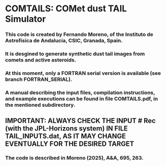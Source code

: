 # COMTAILS: COMet dust TAIL Simulator
### This code is created by **Fernando Moreno**, of the Instituto de Astrofísica de Andalucía, CSIC, Granada, Spain.
### It is desgined to generate synthetic dust tail images from comets and active asteroids.
### At this moment, only a FORTRAN serial version is available (see branch FORTRAN_SERIAL). 
### A manual describing the input files, compilation instructions, and example executions can be found in file COMTAILS.pdf, in the mentioned subdirectory. 
##  IMPORTANT: ALWAYS CHECK THE INPUT # Rec (with the JPL-Horizons system) IN FILE TAIL_INPUTS.dat, AS IT MAY CHANGE EVENTUALLY FOR THE DESIRED TARGET
### The code is described in Moreno (2025), A&A, 695, 263.
